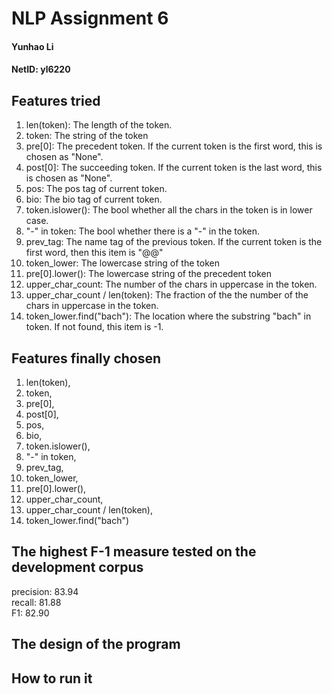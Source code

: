 # NLP Assignment 6
#### Yunhao Li
#### NetID: yl6220

## Features tried
1.  len(token): The length of the token.
2.  token: The string of the token
3.  pre[0]: The precedent token. If the current token is the first word, this is chosen as "None".
4.  post[0]: The succeeding token. If the current token is the last word, this is chosen as "None".
5.  pos: The pos tag of current token.
6.  bio: The bio tag of current token. 
7.  token.islower(): The bool whether all the chars in the token is in lower case.
8.  "-" in token: The bool whether there is a "-" in the token.
9.  prev_tag: The name tag of the previous token. If the current token is the first word, then this item is "@@"
10. token_lower: The lowercase string of the token
11. pre[0].lower(): The lowercase string of the precedent token
12. upper_char_count: The number of the chars in uppercase in the token. 
13. upper_char_count / len(token): The fraction of the the number of the chars in uppercase in the token.
14. token_lower.find("bach"): The location where the substring "bach" in token. If not found, this item is -1.

## Features finally chosen
1.  len(token), 
2.  token, 
3.  pre[0], 
4.  post[0], 
5.  pos, 
6.  bio, 
7.  token.islower(), 
8.  "-" in token, 
9.  prev_tag,
10. token_lower, 
11. pre[0].lower(), 
12. upper_char_count, 
13. upper_char_count / len(token),
14. token_lower.find("bach")

## The highest F-1 measure tested on the development corpus
  precision: 83.94<br>
  recall:    81.88<br> 
  F1:        82.90<br>
  
## The design of the program

## How to run it